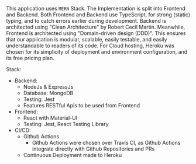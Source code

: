 This application uses `MERN` Stack. The Implementation is split into Frontend and Backend. Both Frontend and Backend use TypeScript, for strong (static) typing, and to catch errors earlier during development. Backend is architected using "Clean Architecture" by Robert Cecil Martin. Meanwhile, Frontend is architected using "Domain-driven design (DDD)". This ensures that our application is modular, scalable, easily testable, and easily understandable to readers of its code. For Cloud hosting, Heroku was chosen for its simplicity of deployment and environment configuration, and its free pricing plan.

Stack:
- Backend:
  - NodeJs & ExpressJs
  - Database: MongoDB
  - Testing: Jest
  - Features RESTful Apis to be used from Frontend
- Frontend:
  - React with Material-UI
  - Testing: Jest, React Testing Library
- CI/CD:
    - Github Actions
         -  Github Actions were chosen over Travis CI, as Github Actions integrate directly with Github Repositories and PRs
    - Continuous Deployment made to Heroku
